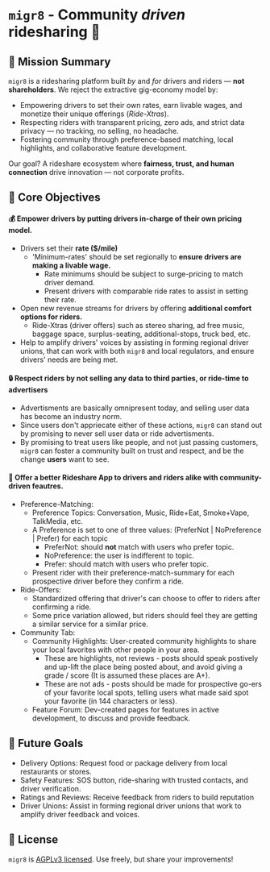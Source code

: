 # `migr8` - Community _driven_ ridesharing 👋

## 🚗 Mission Summary
`migr8` is a ridesharing platform built _by_ and _for_ drivers and riders — **not shareholders**. We reject the extractive gig-economy model by:
- Empowering drivers to set their own rates, earn livable wages, and monetize their unique offerings (_Ride-Xtras_).
- Respecting riders with transparent pricing, zero ads, and strict data privacy — no tracking, no selling, no headache.
- Fostering community through preference-based matching, local highlights, and collaborative feature development.

Our goal? A rideshare ecosystem where **fairness, trust, and human connection** drive innovation — not corporate profits.


## 📍 Core Objectives

#### 💰 Empower drivers by putting drivers in-charge of their own pricing model.
- Drivers set their **rate ($/mile)**
  - 'Minimum-rates' should be set regionally to **ensure drivers are making a livable wage.**
    - Rate minimums should be subject to surge-pricing to match driver demand.
    - Present drivers with comparable ride rates to assist in setting their rate.
- Open new revenue streams for drivers by offering **additional comfort options for riders.**
  - Ride-Xtras (driver offers) such as stereo sharing, ad free music, baggage space, surplus-seating, additional-stops, truck bed, etc.
- Help to amplify drivers' voices by assisting in forming regional driver unions, that can work with both `migr8` and local regulators, and ensure drivers' needs are being met.
   
#### 🔒 Respect riders by not selling any data to third parties, or ride-time to advertisers
- Advertisments are basically omnipresent today, and selling user data has become an industry norm.
- Since users don't appriecate either of these actions, `migr8` can stand out by promising to never sell user data or ride advertisments.
- By promising to treat users like people, and not just passing customers, `migr8` can foster a community built on trust and respect, and be the change **users** want to see.

#### 🙏 Offer a better Rideshare App to drivers and riders alike with community-driven feautres.
- Preference-Matching: 
  - Preference Topics: Conversation, Music, Ride+Eat, Smoke+Vape, TalkMedia, etc.
  - A Preference is set to one of three values: (PreferNot | NoPreference | Prefer) for each topic
    - PreferNot: should **not** match with users who prefer topic.
    - NoPreference: the user is indifferent to topic.
    - Prefer: should match with users who prefer topic.
  - Present rider with their preference-match-summary for each prospective driver before they confirm a ride.
- Ride-Offers:
  - Standardized offering that driver's can choose to offer to riders after confirming a ride.
  - Some price variation allowed, but riders should feel they are getting a similar service for a similar price.
- Community Tab:
  - Community Highlights: User-created community highlights to share your local favorites with other people in your area.
    - These are highlights, not reviews - posts should speak postively and up-lift the place being posted about, and avoid giving a grade / score (It is assumed these places are A+).
    - These are not ads - posts should be made for prospective go-ers of your favorite local spots, telling users what made said spot your favorite (in 144 characters or less).
  - Feature Forum: Dev-created pages for features in active development, to discuss and provide feedback.

   
## 🤷 Future Goals 
- Delivery Options: Request food or package delivery from local restaurants or stores.
- Safety Features: SOS button, ride-sharing with trusted contacts, and driver verification.
- Ratings and Reviews: Receive feedback from riders to build reputation
- Driver Unions: Assist in forming regional driver unions that work to amplify driver feedback and voices. 


## 📜 License  
`migr8` is [AGPLv3 licensed](LICENSE). Use freely, but share your improvements!
